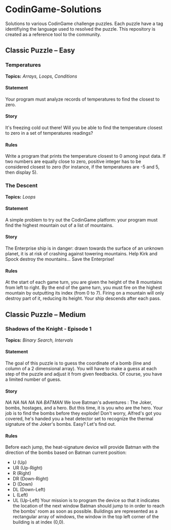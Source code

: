 # CodinGame-Solutions
Solutions to various CodinGame challenge puzzles. Each puzzle have a tag identifiying the language used to resolved the puzzle. This repository is created as a reference tool to the community.

## Classic Puzzle – Easy

### Temperatures
**Topics:** *Arrays, Loops, Conditions*

#### Statement
Your program must analyze records of temperatures to find the closest to zero.

#### Story
It's freezing cold out there! Will you be able to find the temperature closest to zero in a set of temperatures readings?

#### Rules
Write a program that prints the temperature closest to 0 among input data. If two numbers are equally close to zero, positive integer has to be considered closest to zero (for instance, if the temperatures are -5 and 5, then display 5).

### The Descent
**Topics:** *Loops*

#### Statement
A simple problem to try out the CodinGame platform: your program must find the highest mountain out of a list of mountains.

#### Story
The Enterprise ship is in danger: drawn towards the surface of an unknown planet, it is at risk of crashing against towering mountains. Help Kirk and Spock destroy the mountains... Save the Enterprise!

#### Rules
At the start of each game turn, you are given the height of the 8 mountains from left to right. By the end of the game turn, you must fire on the highest mountain by outputting its index (from 0 to 7). Firing on a mountain will only destroy part of it, reducing its height. Your ship descends after each pass.

## Classic Puzzle – Medium

### Shadows of the Knight - Episode 1
**Topics:** *Binary Search, Intervals*

#### Statement
The goal of this puzzle is to guess the coordinate of a bomb (line and column of a 2 dimensional array). You will have to make a guess at each step of the puzzle and adjust it from given feedbacks. Of course, you have a limited number of guess.

#### Story
*NA NA NA NA NA BATMAN*
We love Batman's adventures : The Joker, bombs, hostages, and a hero. But this time, it is you who are the hero. Your job is to find the bombs before they explode! Don't worry, Alfred's got you covered, he's handed you a heat detector set to recognize the thermal signature of the Joker's bombs. Easy? Let's find out.

#### Rules
Before each jump, the heat-signature device will provide Batman with the direction of the bombs based on Batman current position:
  * U (Up)
  * UR (Up-Right)
  * R (Right)
  * DR (Down-Right)
  * D (Down)
  * DL (Down-Left)
  * L (Left)
  * UL (Up-Left)
Your mission is to program the device so that it indicates the location of the next window Batman should jump to in order to reach the bombs' room as soon as possible. Buildings are represented as a rectangular array of windows, the window in the top left corner of the building is at index (0,0).
